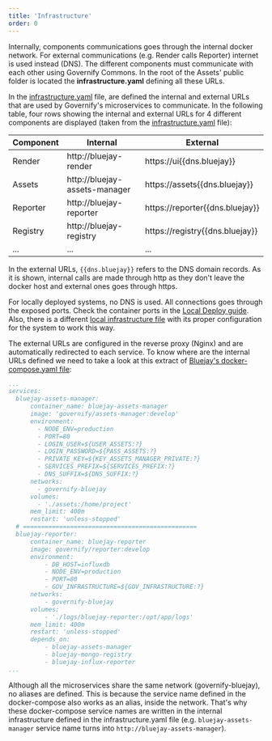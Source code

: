 ```yaml
---
title: 'Infrastructure'
order: 0
---
```


Internally, components communications goes through the internal docker network. For external communications (e.g. Render calls Reporter) internet is used instead (DNS). The different components must communicate with each other using Governify Commons. In the root of the Assets' public folder is located the **infrastructure.yaml** defining all these URLs.

In the [infrastructure.yaml](https://github.com/governify/bluejay-infrastructure/blob/main/assets/public/infrastructure.yaml) file, are defined the internal and external URLs that are used by Governify's microservices to communicate. In the following table, four rows showing the internal and external URLs for 4 different components are displayed (taken from the [infrastructure.yaml](https://github.com/governify/bluejay-infrastructure/blob/main/assets/public/infrastructure.yaml) file):

<center>

| Component                   | Internal                      | External                        |
|-----------------------------|-------------------------------|---------------------------------|
| Render                      | http://bluejay-render         | https://ui{{dns.bluejay}}       |
| Assets                      | http://bluejay-assets-manager | https://assets{{dns.bluejay}}   |
| Reporter                    | http://bluejay-reporter       | https://reporter{{dns.bluejay}} |
| Registry                    | http://bluejay-registry       | https://registry{{dns.bluejay}} |
| ...                         | ...                           | ...                             |

</center>

In the external URLs, `{{dns.bluejay}}` refers to the DNS domain records. As it is shown, internal calls are made through http as they don't leave the docker host and external ones goes through https. 

<info>For locally deployed systems, no DNS is used. All connections goes through the exposed ports. Check the container ports in the <a href="/development/local-deploy">Local Deploy guide</a>. Also, there is a different [local infrastructure file](https://github.com/governify/bluejay-infrastructure/blob/main/assets/public/infrastructure-local.yaml) with its proper configuration for the system to work this way.</info>

The external URLs are configured in the reverse proxy (Nginx) and are automatically redirected to each service. To know where are the internal URLs defined we need to take a look at this extract of [Bluejay's docker-compose.yaml file](https://github.com/governify/bluejay-infrastructure/blob/main/docker-compose.yaml):
```yaml
...
services:
  bluejay-assets-manager:
      container_name: bluejay-assets-manager
      image: 'governify/assets-manager:develop'
      environment:
        - NODE_ENV=production
        - PORT=80
        - LOGIN_USER=${USER_ASSETS:?}
        - LOGIN_PASSWORD=${PASS_ASSETS:?}
        - PRIVATE_KEY=${KEY_ASSETS_MANAGER_PRIVATE:?}
        - SERVICES_PREFIX=${SERVICES_PREFIX:?}
        - DNS_SUFFIX=${DNS_SUFFIX:?}
      networks:
        - governify-bluejay
      volumes:
        - './assets:/home/project'
      mem_limit: 400m
      restart: 'unless-stopped'
  # ================================================
  bluejay-reporter:
      container_name: bluejay-reporter
      image: governify/reporter:develop
      environment:
          - DB_HOST=influxdb
          - NODE_ENV=production
          - PORT=80
          - GOV_INFRASTRUCTURE=${GOV_INFRASTRUCTURE:?}
      networks:
          - governify-bluejay
      volumes:
          - './logs/bluejay-reporter:/opt/app/logs'
      mem_limit: 400m
      restart: 'unless-stopped'
      depends_on:
          - bluejay-assets-manager
          - bluejay-mongo-registry
          - bluejay-influx-reporter
...
```

Although all the microservices share the same network (governify-bluejay), no aliases are defined. This is because the service name defined in the docker-compose also works as an alias, inside the network. That's why these docker-compose service names are written in the internal infrastructure defined in the infrastructure.yaml file (e.g. `bluejay-assets-manager` service name turns into `http://bluejay-assets-manager`).